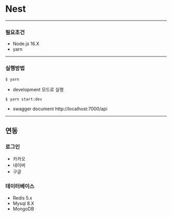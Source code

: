 # Nest


------------
### 필요조건
+ Node.js 16.X
+ yarn

------------
### 실행방법

```
$ yarn
```

- development 모드로 실행 
```
$ yarn start:dev
```

- swagger document
http://localhost:7000/api

------------
## 연동
### 로그인
- 카카오
- 네이버
- 구글

### 데이터베이스
- Redis 5.x
- Mysql 8.X
- MongoDB
